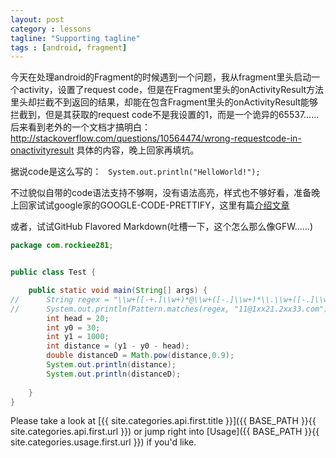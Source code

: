```yaml
---
layout: post
category : lessons
tagline: "Supporting tagline"
tags : [android, fragment]
---
```

今天在处理android的Fragment的时候遇到一个问题，我从fragment里头启动一个activity，设置了request code，但是在Fragment里头的onActivityResult方法里头却拦截不到返回的结果，却能在包含Fragment里头的onActivityResult能够拦截到，但是其获取的request code不是我设置的1，而是一个诡异的65537…… 后来看到老外的一个文档才搞明白：http://stackoverflow.com/questions/10564474/wrong-requestcode-in-onactivityresult 具体的内容，晚上回家再填坑。


据说code是这么写的：
<code>
System.out.println("HelloWorld!");
</code>

不过貌似自带的code语法支持不够啊，没有语法高亮，样式也不够好看，准备晚上回家试试google家的GOOGLE-CODE-PRETTIFY，这里有篇[介绍文章](http://wayjam.me/google-code-prettify.html)

或者，试试GitHub Flavored Markdown(吐槽一下，这个怎么那么像GFW……)
```java
package com.rockiee281;


public class Test {

	public static void main(String[] args) {
//		String regex = "\\w+([-+.]\\w+)*@\\w+([-.]\\w+)*\\.\\w+([-.]\\w+)*";
//		System.out.println(Pattern.matches(regex, "11@1xx21.2xx33.com"));
		int head = 20;
		int y0 = 30;
		int y1 = 1000;
		int distance = (y1 - y0 - head);
		double distanceD = Math.pow(distance,0.9);
		System.out.println(distance);
		System.out.println(distanceD);
		
	}
}

```

Please take a look at [{{ site.categories.api.first.title }}]({{ BASE_PATH }}{{ site.categories.api.first.url }}) 
or jump right into [Usage]({{ BASE_PATH }}{{ site.categories.usage.first.url }}) if you'd like.
